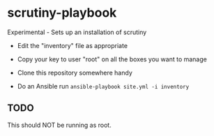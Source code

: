# scrutiny-playbook
Experimental - Sets up an installation of scrutiny

* Edit the "inventory" file as appropriate

* Copy your key to user "root" on all the boxes you want to manage

* Clone this repository somewhere handy

* Do an Ansible run
`ansible-playbook site.yml -i inventory`

## TODO
This should NOT be running as root.
